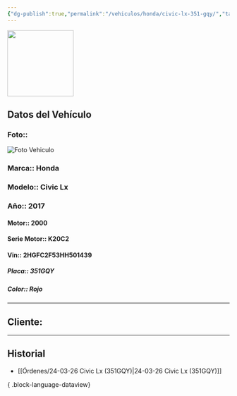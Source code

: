 ```yaml
---
{"dg-publish":true,"permalink":"/vehiculos/honda/civic-lx-351-gqy/","tags":["Honda"]}
---
```


<img src="https://lh3.googleusercontent.com/d/137fl3TIZ0-PU8b-Pt0bsjclwHub_u78G" width="150">

## Datos del Vehículo 
### Foto:: 
<img src="https://lh3.googleusercontent.com/d/1KWDuiAFYTSQ7Pv0habdo_WWAd-BxqnJv" Alt="Foto Vehiculo">

### Marca:: Honda
### Modelo:: Civic Lx
### Año:: 2017
#### Motor:: 2000
#### Serie Motor:: K20C2
#### Vin:: 2HGFC2F53HH501439
##### Placa:: 351GQY
##### Color:: Rojo 
---

## Cliente:



---

## Historial

- [[Órdenes/24-03-26 Civic Lx (351GQY)\|24-03-26 Civic Lx (351GQY)]]

{ .block-language-dataview} 